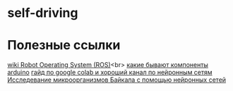 # self-driving

# Полезные ссылки
[wiki Robot Operating System (ROS)](https://ru.wikipedia.org/wiki/ROS_(операционная_система))<br>
[какие бывают компоненты arduino](https://www.sparkfun.com/categories/31)
[гайд по google colab и хороший канал по нейронным сетям](https://youtu.be/GquJSJ4KU2E)
[Исследевание микроорганизмов Байкала с помощью нейронных сетей](https://habr.com/ru/company/yandex/blog/689592/)
